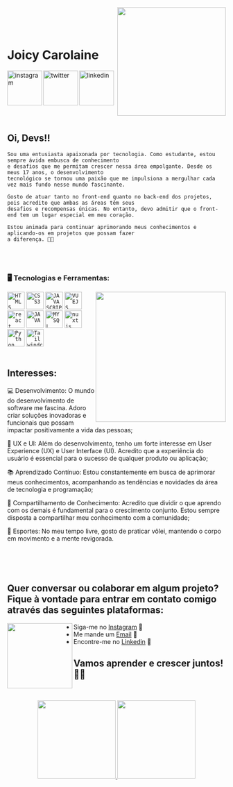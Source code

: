 <img align="right" width="250px" style="margin-top:-20px"
    src="https://cdn.discordapp.com/attachments/1133367376029691977/1133367441607635026/img03_1.png"> 

</br>
</br>

<div dsplay="inline-block">
    <h1 align="left">Joicy Carolaine</h1>
    <a href="https://www.instagram.com/joicycarolaine/">
        <img align="left" width="80px" src="https://img.icons8.com/color/96/000000/instagram-new.png" alt="instagram"
            style="vertical-align:top;">
    </a>
    <a href="mailto:jcarolaine05@gmail.com">
        <img align="left" width="80px" src="https://img.icons8.com/color/96/000000/gmail.png" alt="twitter"
            style="vertical-align:top;">
    </a>
    <a href="https://www.linkedin.com/in/joicy-carôlane-b46431278">
        <img width="80px" src="https://img.icons8.com/color/96/000000/linkedin.png" alt="linkedin" style="vertical-align:top;">
    </a>
</div>



</br>
</br>

## Oi, Devs!!
```
Sou uma entusiasta apaixonada por tecnologia. Como estudante, estou sempre ávida embusca de conhecimento
e desafios que me permitam crescer nessa área empolgante. Desde os meus 17 anos, o desenvolvimento
tecnológico se tornou uma paixão que me impulsiona a mergulhar cada vez mais fundo nesse mundo fascinante.

Gosto de atuar tanto no front-end quanto no back-end dos projetos, pois acredito que ambas as áreas têm seus
desafios e recompensas únicas. No entanto, devo admitir que o front-end tem um lugar especial em meu coração.

Estou animada para continuar aprimorando meus conhecimentos e aplicando-os em projetos que possam fazer
a diferença. 🚀🌟 
```
</br>
</br>

### 🖥️ Tecnologias e Ferramentas:
<img width="300px" align="right" src="https://cdn.discordapp.com/attachments/1133367376029691977/1133367824996384829/img01.png">
<code><img width="40px" src="https://cdn.jsdelivr.net/gh/devicons/devicon/icons/html5/html5-original-wordmark.svg"
        title="HTML5" /></code>
<code><img width="40px" src="https://cdn.jsdelivr.net/gh/devicons/devicon/icons/css3/css3-original-wordmark.svg"
        title="CSS3" /></code>
<code><img width="40px" src="https://cdn.jsdelivr.net/gh/devicons/devicon/icons/javascript/javascript-original.svg"
        title="JAVASCRIPT" /></code>
<code><img width="40px" src="https://cdn.jsdelivr.net/gh/devicons/devicon/icons/vuejs/vuejs-original-wordmark.svg"
        title="VUEJS" /></code>
<code><img width="40px" src="https://cdn.jsdelivr.net/gh/devicons/devicon/icons/react/react-original-wordmark.svg"
        title="react" /></code>
<code><img width="40px" src="https://cdn.jsdelivr.net/gh/devicons/devicon/icons/java/java-original.svg"
        title="JAVA" /></code>
<code><img width="40px" src="https://cdn.jsdelivr.net/gh/devicons/devicon/icons/mysql/mysql-original.svg"
        title="MYSQL" /></code>
<code><img width="40px" src="https://cdn.jsdelivr.net/gh/devicons/devicon/icons/nuxtjs/nuxtjs-original.svg"
        title="nuxtjs" /></code>
<code><img width="40px" src="https://cdn.jsdelivr.net/gh/devicons/devicon/icons/python/python-original.svg"
        title="Python" /></code>
<code><img width="40px" src="https://cdn.jsdelivr.net/gh/devicons/devicon/icons/tailwindcss/tailwindcss-plain.svg"
        title="Tailwindcss" /></code>
    

</br>
</br>

## Interesses:

<div display="inline-block">
    <p alidn="left">💻 Desenvolvimento: O mundo do desenvolvimento de software me fascina. Adoro criar soluções inovadoras e funcionais que possam impactar positivamente a vida das pessoas;</p>
    <p align="left">🎨 UX e UI: Além do desenvolvimento, tenho um forte interesse em User Experience (UX) e User Interface (UI). Acredito que a experiência do usuário é essencial para o sucesso de qualquer produto ou aplicação;</p>
    <p align="left">📚 Aprendizado Contínuo: Estou constantemente em busca de aprimorar meus conhecimentos, acompanhando as tendências e novidades da área de tecnologia e programação;</p>
    <p align="left">📢 Compartilhamento de Conhecimento: Acredito que dividir o que aprendo com os demais é fundamental para o crescimento conjunto. Estou sempre disposta a compartilhar meu conhecimento com a comunidade;</p>
    <p align="left">🏐 Esportes: No meu tempo livre, gosto de praticar vôlei, mantendo o corpo em movimento e a mente revigorada.</p>
</div>

</br>
</br>
<br>

## Quer conversar ou colaborar em algum projeto? Fique à vontade para entrar em contato comigo através das seguintes plataformas:
 
<img align="left" width="150" height="150" src="https://cdn.discordapp.com/attachments/1043264737389051915/1133124081072492645/Einstein.png"></a>
- Siga-me no  <a href="https://www.instagram.com/joicycarolaine/">Instagram</a> 📸 
- Me mande um <a href="https://codepen.io/elias-henrique"> Email</a> 📧
- Encontre-me no <a href="https://www.linkedin.com/in/joicy-carôlane-b46431278/">Linkedin</a> 💼

## Vamos aprender e crescer juntos! 🚀🌟
<br>

<p align="center">
    <a href="https://github.com/joicyCarolaine">
        <img height="180em"
            src="https://github-readme-stats-eight-theta.vercel.app/api?username=joicyCarolaine&show_icons=true&theme=algolia&include_all_commits=true&count_private=true" />
        <img height="180em"
            src="https://github-readme-stats-eight-theta.vercel.app/api/top-langs/?username=joicyCarolaine&layout=compact&langs_count=8&theme=algolia"/>
    </a>
</p>
